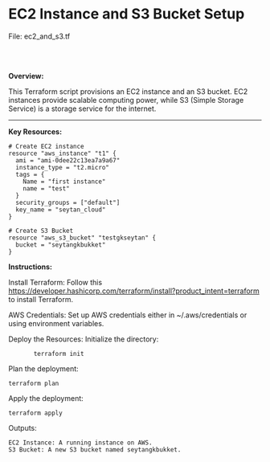 # EC2 Instance and S3 Bucket Setup

File: ec2_and_s3.tf

<br>
<br>

**Overview:**

This Terraform script provisions an EC2 instance and an S3 bucket. EC2 instances provide scalable computing power, while S3 (Simple Storage Service) is a storage service for the internet.
<br>

---

**Key Resources:**

    # Create EC2 instance
    resource "aws_instance" "t1" {
      ami = "ami-0dee22c13ea7a9a67"
      instance_type = "t2.micro"
      tags = {
        Name = "first instance"
        name = "test"
      }
      security_groups = ["default"]
      key_name = "seytan_cloud"
    }
    
    # Create S3 Bucket
    resource "aws_s3_bucket" "testgkseytan" {
      bucket = "seytangkbukket"
    }

**Instructions:**

  Install Terraform: Follow this https://developer.hashicorp.com/terraform/install?product_intent=terraform to install Terraform.

  AWS Credentials: Set up AWS credentials either in ~/.aws/credentials or using environment variables.

  Deploy the Resources:
        Initialize the directory:

           terraform init

  Plan the deployment:


    terraform plan

  Apply the deployment:

    terraform apply

  Outputs:

    EC2 Instance: A running instance on AWS.
    S3 Bucket: A new S3 bucket named seytangkbukket.
